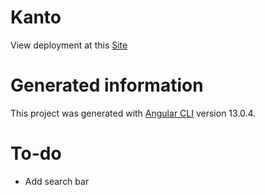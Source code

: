 # Kanto

View deployment at this [Site](https://elegant-vacherin-f6957d.netlify.app)


# Generated information
This project was generated with [Angular CLI](https://github.com/angular/angular-cli) version 13.0.4.

# To-do
- Add search bar
